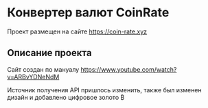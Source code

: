 # Конвертер валют CoinRate

Проект размещен на сайте https://coin-rate.xyz

## Описание проекта

Сайт создан по мануалу https://www.youtube.com/watch?v=ARBvYDNeNdM 

Источник получения API пришлось изменить, также был изменен дизайн и добавлено цифровое золото ₿
